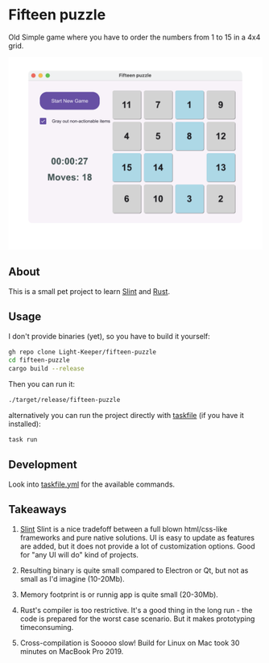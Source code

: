 # Fifteen puzzle

Old Simple game where you have to order the numbers from 1 to 15 in a 4x4 grid.

![Screenshot](./images/game.png)

## About

This is a small pet project to learn [Slint](https://slint.dev) and [Rust](https://www.rust-lang.org/).

## Usage

I don't provide binaries (yet), so you have to build it yourself:

```bash
gh repo clone Light-Keeper/fifteen-puzzle
cd fifteen-puzzle
cargo build --release
```

Then you can run it:

```bash
./target/release/fifteen-puzzle
```

alternatively you can run the project directly with [taskfile](https://taskfile.dev) (if you have it installed):

```bash
task run
```

## Development

Look into [taskfile.yml](./taskfile.yml) for the available commands.

## Takeaways

1. [Slint](https://slint.dev) Slint is a nice tradefoff between a full blown html/css-like frameworks and pure native solutions.
   UI is easy to update as features are added, but it does not provide a lot of customization options. Good for "any UI will do" kind of projects.

2. Resulting binary is quite small compared to Electron or Qt, but not as small as I'd imagine (10-20Mb).
3. Memory footprint is or runnig app is quite small (20-30Mb).

4. Rust's compiler is too restrictive. It's a good thing in the long run - the code is prepared for the worst case scenario. But it makes prototyping timeconsuming.

5. Cross-compilation is Sooooo slow! Build for Linux on Mac took 30 minutes on MacBook Pro 2019.
